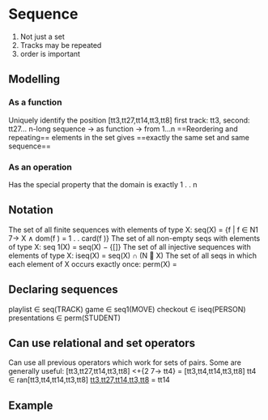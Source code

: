 # Sequence
1. Not just a set
2. Tracks may be repeated
3. order is important
## Modelling 
### As a function
Uniquely identify the position
[tt3,tt27,tt14,tt3,tt8]
first track: tt3, second: tt27...
n-long sequence -> as function -> from 1...n
==Reordering and repeating== elements in the set gives ==exactly the same set and same sequence==
### As an operation
Has the special property that the domain is exactly 1 . . n
## Notation
The set of all finite sequences with elements of type X:
seq(X) = {f | f ∈ N1 7→ X ∧ dom(f ) = 1 . . card(f )}
The set of all non-empty seqs with elements of type X:
seq 1(X) = seq(X) − {[]}
The set of all injective sequences with elements of type X:
iseq(X) = seq(X) ∩ (N  X)
The set of all seqs in which each element of X occurs exactly once:
perm(X) = 

## Declaring sequences
playlist ∈ seq(TRACK)
game ∈ seq1(MOVE)
checkout ∈ iseq(PERSON)
presentations ∈ perm(STUDENT)

## Can use relational and set operators
Can use all previous operators which work for sets of pairs.
Some are generally useful:
[tt3,tt27,tt14,tt3,tt8] <+{2 7→ tt4} = [tt3,tt4,tt14,tt3,tt8]
tt4 ∈ ran[tt3,tt4,tt14,tt3,tt8]
[tt3,tt27,tt14,tt3,tt8](3) = tt14

## Example






